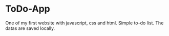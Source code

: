 # ToDo-App
One of my first website with javascript, css and html.
Simple to-do list. The datas are saved locally.
 
